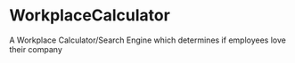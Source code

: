 # WorkplaceCalculator
A Workplace Calculator/Search Engine which determines if employees love their company
